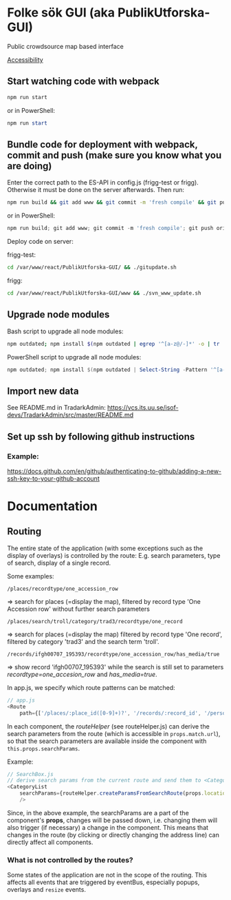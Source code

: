 # Folke sök GUI (aka PublikUtforska-GUI)
Public crowdsource map based interface

[Accessibility](Accessibility.md)

## Start watching code with webpack

```bash
npm run start
```

or in PowerShell:

```PowerShell
npm run start
```

## Bundle code for deployment with webpack, commit and push (make sure you know what you are doing)

Enter the correct path to the ES-API in config.js (frigg-test or frigg). Otherwise it must be done on the server afterwards. Then run:

```bash
npm run build && git add www && git commit -m 'fresh compile' && git push origin master
```

or in PowerShell:

```PowerShell
npm run build; git add www; git commit -m 'fresh compile'; git push origin master
```

Deploy code on server:

frigg-test:

```bash
cd /var/www/react/PublikUtforska-GUI/ && ./gitupdate.sh
```

frigg:

```bash
cd /var/www/react/PublikUtforska-GUI/www && ./svn_www_update.sh
```

## Upgrade node modules

Bash script to upgrade all node modules:

```bash
npm outdated; npm install $(npm outdated | egrep '^[a-z@/-]*' -o | tr '\r\n' ' ') && npm outdated
```

PowerShell script to upgrade all node modules:

```PowerShell
npm outdated; npm install $(npm outdated | Select-String -Pattern '^[a-z@/-]*' -AllMatches -CaseSensitive | % { $_.Matches } | % { $_.Value } | Out-String -Width 1000000 | ForEach-Object { $_ -replace "`r`n", " " } | % {$_.TrimStart()}); npm outdated
```

## Import new data

See README.md in TradarkAdmin: https://vcs.its.uu.se/isof-devs/TradarkAdmin/src/master/README.md

## Set up ssh by following github instructions

### Example:
https://docs.github.com/en/github/authenticating-to-github/adding-a-new-ssh-key-to-your-github-account

# Documentation

## Routing

The entire state of the application (with some exceptions such as the display of overlays) is controlled by the route: E.g. search parameters, type of search, display of a single record.

Some examples:

`/places/recordtype/one_accession_row`

=> search for places (=display the map), filtered by record type 'One Accession row' without further search parameters

`/places/search/troll/category/trad3/recordtype/one_record`

=> search for places (=display the map) filtered by record type 'One record', filtered by category 'trad3' and the search term 'troll'.

`/records/ifgh00707_195393/recordtype/one_accession_row/has_media/true`

=> show record 'ifgh00707_195393' while the search is still set to parameters *recordtype=one_accesion_row* and *has_media=true*.

In app.js, we specify which route patterns can be matched:

```javascript
// app.js
<Route 
    path={['/places/:place_id([0-9]+)?', '/records/:record_id', '/persons/:person_id']}
```

In each component, the *routeHelper* (see routeHelper.js) can derive the search parameters from the route (which is accessible in `props.match.url`), so that the search parameters are available inside the component with `this.props.searchParams`.

Example:

```javascript
// SearchBox.js
// derive search params from the current route and send them to <CategoryList/> as props:
<CategoryList
    searchParams={routeHelper.createParamsFromSearchRoute(props.location.pathname.split(props.match.url)[1])}
	/>
```

Since, in the above example, the searchParams are a part of the component's **props**, changes will be passed down, i.e. changing them will also trigger (if necessary) a change in the component. This means that changes in the route (by clicking or directly changing the address line) can directly affect all components.

### What is not controlled by the routes?

Some states of the application are not in the scope of the routing. This affects all events that are triggered by eventBus, especially popups, overlays and `resize` events.
